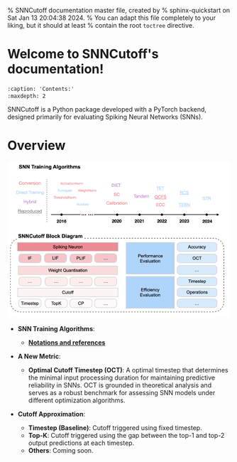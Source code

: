 % SNNCutoff documentation master file, created by
% sphinx-quickstart on Sat Jan 13 20:04:38 2024.
% You can adapt this file completely to your liking, but it should at least
% contain the root `toctree` directive.

# Welcome to SNNCutoff's documentation!
```{toctree}
:caption: 'Contents:'
:maxdepth: 2
```

SNNCutoff is a Python package developed with a PyTorch backend, designed primarily for evaluating Spiking Neural Networks (SNNs).

# Overview

<p align="center">
<img src="./_static/framework.png" width="800">
</p>


- **SNN Training Algorithms**:
  - [**Notations and references**](references)


- **A New Metric**:
  - **Optimal Cutoff Timestep (OCT)**: A optimal timestep that determines the minimal input processing duration for maintaining predictive reliability in SNNs. OCT is grounded in theoretical analysis and serves as a robust benchmark for assessing SNN models under different optimization algorithms.

- **Cutoff Approximation**:
  - **Timestep (Baseline)**: Cutoff triggered using fixed timestep. 
  - **Top-K**: Cutoff triggered using the gap between the top-1 and top-2 output predictions at each timestep. 
  - **Others**: Coming soon. 
